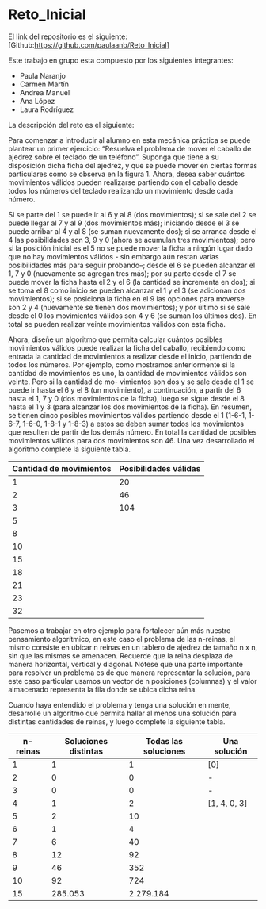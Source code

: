 # Reto_Inicial
El link del repositorio es el siguiente: [Github:https://github.com/paulaanb/Reto_Inicial]

Este trabajo en grupo esta compuesto por los siguientes integrantes:
- Paula Naranjo
- Carmen Martín
- Andrea Manuel
- Ana López
- Laura Rodríguez

La descripción del reto es el siguiente:

Para comenzar a introducir al alumno en esta mecánica práctica se puede plantear un primer ejercicio: “Resuelva el problema de mover el caballo de ajedrez sobre el teclado de un teléfono”.
Suponga que tiene a su disposición dicha ficha del ajedrez, y que se puede mover en ciertas formas particulares como se observa en la figura 1. Ahora, desea saber cuántos movimientos válidos pueden realizarse partiendo con el caballo desde todos los números del teclado realizando un movimiento desde cada número.

Si se parte del 1 se puede ir al 6 y al 8 (dos movimientos); si se sale del 2 se puede llegar al 7 y al 9 (dos movimientos más); iniciando desde el 3 se puede arribar al 4 y al 8 (se suman nuevamente dos); si se arranca desde el 4 las posibilidades son 3, 9 y 0 (ahora se acumulan tres movimientos); pero si la posición inicial es el 5 no se puede mover la ficha a ningún lugar dado que no hay movimientos válidos - sin embargo aún restan varias posibilidades más para seguir probando–; desde el 6 se pueden alcanzar el 1, 7 y 0 (nuevamente se agregan tres más); por su parte desde el 7 se puede mover la ficha hasta el 2 y el 6 (la cantidad se incrementa en dos); si se toma el 8 como inicio se pueden alcanzar el 1 y el 3 (se adicionan dos movimientos); si se posiciona la ficha en el 9 las opciones para moverse son 2 y 4 (nuevamente se tienen dos movimientos); y por último si se sale desde el 0 los movimientos válidos son 4 y 6 (se suman los últimos dos). En total se pueden realizar veinte movimientos válidos con esta ficha.
 
Ahora, diseñe un algoritmo que permita calcular cuántos posibles movimientos válidos puede realizar la ficha del caballo, recibiendo como entrada la cantidad de movimientos a realizar desde el inicio, partiendo de todos los números. Por ejemplo, como mostramos anteriormente si la cantidad de movimientos es uno, la cantidad de movimientos válidos son veinte. Pero si la cantidad de mo- vimientos son dos y se sale desde el 1 se puede ir hasta el 6 y el 8 (un movimiento), a continuación, a partir del 6 hasta el 1, 7 y 0 (dos movimientos de la ficha), luego se sigue desde el 8 hasta el 1 y 3 (para alcanzar los dos movimientos de la ficha). En resumen, se tienen cinco posibles movimientos válidos partiendo desde el 1 (1-6-1, 1-6-7, 1-6-0, 1-8-1 y 1-8-3) a estos se deben sumar todos los movimientos que resulten de partir de los demás número. En total la cantidad de posibles movimientos válidos para dos movimientos son 46. Una vez desarrollado el algoritmo complete la siguiente tabla.

| Cantidad de movimientos | Posibilidades válidas |
| ------------- | ------------- |
| 1 | 20 |
| 2 | 46 |
| 3 | 104 |
| 5	|   |
| 8 |   |	
| 10 |   |	
| 15	|   |
| 18	|   |
| 21 |   |	
| 23 |   |	
| 32 |   |

Pasemos a trabajar en otro ejemplo para fortalecer aún más nuestro pensamiento algorítmico, en este caso el problema de las n-reinas, el mismo consiste en ubicar n reinas en un tablero de ajedrez de tamaño n x n, sin que las mismas se amenacen. Recuerde que la reina desplaza de manera horizontal, vertical y diagonal. Nótese que una parte importante para resolver un problema es de que manera representar la solución, para este caso particular usamos un vector de n posiciones (columnas) y el valor almacenado representa la fila donde se ubica dicha reina.

Cuando haya entendido el problema y tenga una solución en mente, desarrolle un algoritmo que permita hallar al menos una solución para distintas cantidades de reinas, y luego complete la siguiente tabla.

| n-reinas |	Soluciones distintas	| Todas las soluciones	| Una solución |
| ------------- | ------------- | ------------- | ------------- |
| 1 | 1 | 1 | [0] |
| 2	| 0 | 0 | - |
| 3	| 0 | 0 | - |
| 4	| 1	| 2	| [1, 4, 0, 3] |
| 5 | 2 | 10 |   |	
| 6 | 1	| 4	|   |
| 7	| 6 | 40	|   |
| 8	| 12	| 92	|   |
| 9	| 46 | 352	|   |
| 10	| 92	| 724	|  |
| 15	| 285.053	| 2.279.184	|   |

